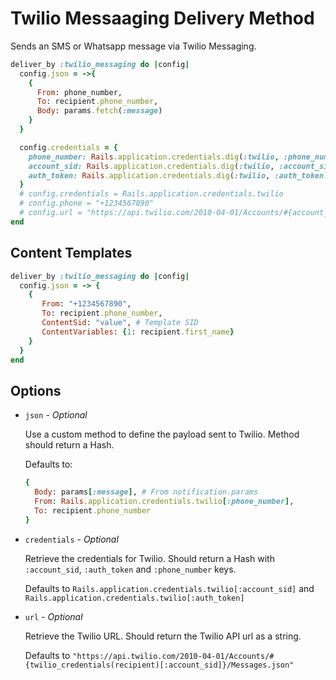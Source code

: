 # Twilio Messaaging Delivery Method

Sends an SMS or Whatsapp message via Twilio Messaging.

```ruby
deliver_by :twilio_messaging do |config|
  config.json = ->{
    {
      From: phone_number,
      To: recipient.phone_number,
      Body: params.fetch(:message)
    }
  }

  config.credentials = {
    phone_number: Rails.application.credentials.dig(:twilio, :phone_number),
    account_sid: Rails.application.credentials.dig(:twilio, :account_sid),
    auth_token: Rails.application.credentials.dig(:twilio, :auth_token)
  }
  # config.credentials = Rails.application.credentials.twilio
  # config.phone = "+1234567890"
  # config.url = "https://api.twilio.com/2010-04-01/Accounts/#{account_sid}/Messages.json"
end
```

## Content Templates

```ruby
deliver_by :twilio_messaging do |config|
  config.json = -> {
    {
       From: "+1234567890",
       To: recipient.phone_number,
       ContentSid: "value", # Template SID
       ContentVariables: {1: recipient.first_name}
    }
  }
end
```

## Options

* `json` - *Optional*

  Use a custom method to define the payload sent to Twilio. Method should return a Hash.

  Defaults to:

  ```ruby
  {
    Body: params[:message], # From notification.params
    From: Rails.application.credentials.twilio[:phone_number],
    To: recipient.phone_number
  }
  ```

* `credentials` - *Optional*

  Retrieve the credentials for Twilio. Should return a Hash with `:account_sid`, `:auth_token` and `:phone_number` keys.

  Defaults to `Rails.application.credentials.twilio[:account_sid]` and `Rails.application.credentials.twilio[:auth_token]`

* `url` - *Optional*

  Retrieve the Twilio URL. Should return the Twilio API url as a string.

  Defaults to `"https://api.twilio.com/2010-04-01/Accounts/#{twilio_credentials(recipient)[:account_sid]}/Messages.json"`
